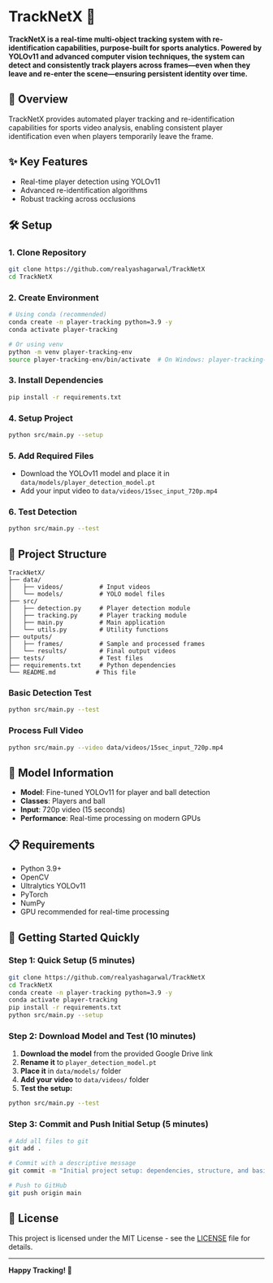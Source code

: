 # TrackNetX 🎯

**TrackNetX is a real-time multi-object tracking system with re-identification capabilities, purpose-built for sports analytics. Powered by YOLOv11 and advanced computer vision techniques, the system can detect and consistently track players across frames—even when they leave and re-enter the scene—ensuring persistent identity over time.**

## 🚀 Overview

TrackNetX provides automated player tracking and re-identification capabilities for sports video analysis, enabling consistent player identification even when players temporarily leave the frame.

## ✨ Key Features

- Real-time player detection using YOLOv11
- Advanced re-identification algorithms
- Robust tracking across occlusions


## 🛠️ Setup

### 1. Clone Repository

```bash
git clone https://github.com/realyashagarwal/TrackNetX
cd TrackNetX
```

### 2. Create Environment

```bash
# Using conda (recommended)
conda create -n player-tracking python=3.9 -y
conda activate player-tracking

# Or using venv
python -m venv player-tracking-env
source player-tracking-env/bin/activate  # On Windows: player-tracking-env\Scripts\activate
```

### 3. Install Dependencies

```bash
pip install -r requirements.txt
```

### 4. Setup Project

```bash
python src/main.py --setup
```

### 5. Add Required Files

- Download the YOLOv11 model and place it in `data/models/player_detection_model.pt`
- Add your input video to `data/videos/15sec_input_720p.mp4`

### 6. Test Detection

```bash
python src/main.py --test
```

## 📁 Project Structure

```
TrackNetX/
├── data/
│   ├── videos/          # Input videos
│   └── models/          # YOLO model files
├── src/
│   ├── detection.py     # Player detection module
│   ├── tracking.py      # Player tracking module
│   ├── main.py          # Main application
│   └── utils.py         # Utility functions
├── outputs/
│   ├── frames/          # Sample and processed frames
│   └── results/         # Final output videos
├── tests/               # Test files
├── requirements.txt     # Python dependencies
└── README.md           # This file
```


### Basic Detection Test

```bash
python src/main.py --test
```

### Process Full Video

```bash
python src/main.py --video data/videos/15sec_input_720p.mp4
```


## 🤖 Model Information

- **Model**: Fine-tuned YOLOv11 for player and ball detection
- **Classes**: Players and ball
- **Input**: 720p video (15 seconds)
- **Performance**: Real-time processing on modern GPUs

## 📋 Requirements

- Python 3.9+
- OpenCV
- Ultralytics YOLOv11
- PyTorch
- NumPy
- GPU recommended for real-time processing

## 🚀 Getting Started Quickly

### Step 1: Quick Setup (5 minutes)

```bash
git clone https://github.com/realyashagarwal/TrackNetX
cd TrackNetX
conda create -n player-tracking python=3.9 -y
conda activate player-tracking
pip install -r requirements.txt
python src/main.py --setup
```

### Step 2: Download Model and Test (10 minutes)

1. **Download the model** from the provided Google Drive link
2. **Rename it** to `player_detection_model.pt`
3. **Place it** in `data/models/` folder
4. **Add your video** to `data/videos/` folder
5. **Test the setup:**

```bash
python src/main.py --test
```

### Step 3: Commit and Push Initial Setup (5 minutes)

```bash
# Add all files to git
git add .

# Commit with a descriptive message
git commit -m "Initial project setup: dependencies, structure, and basic detection module"

# Push to GitHub
git push origin main
```

## 📄 License

This project is licensed under the MIT License - see the [LICENSE](LICENSE) file for details.

---

**Happy Tracking! 🎯**